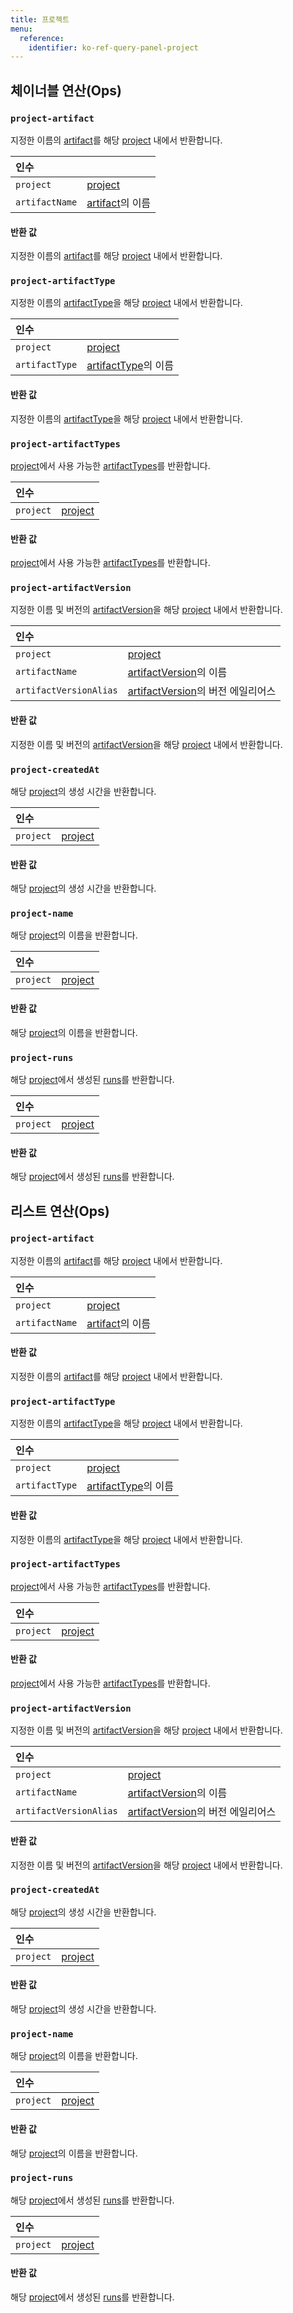 ```yaml
---
title: 프로젝트
menu:
  reference:
    identifier: ko-ref-query-panel-project
---
```


## 체이너블 연산(Ops)
<h3 id="project-artifact"><code>project-artifact</code></h3>

지정한 이름의 [artifact](artifact.md)를 해당 [project](project.md) 내에서 반환합니다.

| 인수 |  |
| :--- | :--- |
| `project` | [project](project.md) |
| `artifactName` | [artifact](artifact.md)의 이름 |

#### 반환 값
지정한 이름의 [artifact](artifact.md)를 해당 [project](project.md) 내에서 반환합니다.

<h3 id="project-artifactType"><code>project-artifactType</code></h3>

지정한 이름의 [artifactType](artifact-type.md)을 해당 [project](project.md) 내에서 반환합니다.

| 인수 |  |
| :--- | :--- |
| `project` | [project](project.md) |
| `artifactType` | [artifactType](artifact-type.md)의 이름 |

#### 반환 값
지정한 이름의 [artifactType](artifact-type.md)을 해당 [project](project.md) 내에서 반환합니다.

<h3 id="project-artifactTypes"><code>project-artifactTypes</code></h3>

[project](project.md)에서 사용 가능한 [artifactTypes](artifact-type.md)를 반환합니다.

| 인수 |  |
| :--- | :--- |
| `project` | [project](project.md) |

#### 반환 값
[project](project.md)에서 사용 가능한 [artifactTypes](artifact-type.md)를 반환합니다.

<h3 id="project-artifactVersion"><code>project-artifactVersion</code></h3>

지정한 이름 및 버전의 [artifactVersion](artifact-version.md)을 해당 [project](project.md) 내에서 반환합니다.

| 인수 |  |
| :--- | :--- |
| `project` | [project](project.md) |
| `artifactName` | [artifactVersion](artifact-version.md)의 이름 |
| `artifactVersionAlias` | [artifactVersion](artifact-version.md)의 버전 에일리어스 |

#### 반환 값
지정한 이름 및 버전의 [artifactVersion](artifact-version.md)을 해당 [project](project.md) 내에서 반환합니다.

<h3 id="project-createdAt"><code>project-createdAt</code></h3>

해당 [project](project.md)의 생성 시간을 반환합니다.

| 인수 |  |
| :--- | :--- |
| `project` | [project](project.md) |

#### 반환 값
해당 [project](project.md)의 생성 시간을 반환합니다.

<h3 id="project-name"><code>project-name</code></h3>

해당 [project](project.md)의 이름을 반환합니다.

| 인수 |  |
| :--- | :--- |
| `project` | [project](project.md) |

#### 반환 값
해당 [project](project.md)의 이름을 반환합니다.

<h3 id="project-runs"><code>project-runs</code></h3>

해당 [project](project.md)에서 생성된 [runs](run.md)를 반환합니다.

| 인수 |  |
| :--- | :--- |
| `project` | [project](project.md) |

#### 반환 값
해당 [project](project.md)에서 생성된 [runs](run.md)를 반환합니다.


## 리스트 연산(Ops)
<h3 id="project-artifact"><code>project-artifact</code></h3>

지정한 이름의 [artifact](artifact.md)를 해당 [project](project.md) 내에서 반환합니다.

| 인수 |  |
| :--- | :--- |
| `project` | [project](project.md) |
| `artifactName` | [artifact](artifact.md)의 이름 |

#### 반환 값
지정한 이름의 [artifact](artifact.md)를 해당 [project](project.md) 내에서 반환합니다.

<h3 id="project-artifactType"><code>project-artifactType</code></h3>

지정한 이름의 [artifactType](artifact-type.md)을 해당 [project](project.md) 내에서 반환합니다.

| 인수 |  |
| :--- | :--- |
| `project` | [project](project.md) |
| `artifactType` | [artifactType](artifact-type.md)의 이름 |

#### 반환 값
지정한 이름의 [artifactType](artifact-type.md)을 해당 [project](project.md) 내에서 반환합니다.

<h3 id="project-artifactTypes"><code>project-artifactTypes</code></h3>

[project](project.md)에서 사용 가능한 [artifactTypes](artifact-type.md)를 반환합니다.

| 인수 |  |
| :--- | :--- |
| `project` | [project](project.md) |

#### 반환 값
[project](project.md)에서 사용 가능한 [artifactTypes](artifact-type.md)를 반환합니다.

<h3 id="project-artifactVersion"><code>project-artifactVersion</code></h3>

지정한 이름 및 버전의 [artifactVersion](artifact-version.md)을 해당 [project](project.md) 내에서 반환합니다.

| 인수 |  |
| :--- | :--- |
| `project` | [project](project.md) |
| `artifactName` | [artifactVersion](artifact-version.md)의 이름 |
| `artifactVersionAlias` | [artifactVersion](artifact-version.md)의 버전 에일리어스 |

#### 반환 값
지정한 이름 및 버전의 [artifactVersion](artifact-version.md)을 해당 [project](project.md) 내에서 반환합니다.

<h3 id="project-createdAt"><code>project-createdAt</code></h3>

해당 [project](project.md)의 생성 시간을 반환합니다.

| 인수 |  |
| :--- | :--- |
| `project` | [project](project.md) |

#### 반환 값
해당 [project](project.md)의 생성 시간을 반환합니다.

<h3 id="project-name"><code>project-name</code></h3>

해당 [project](project.md)의 이름을 반환합니다.

| 인수 |  |
| :--- | :--- |
| `project` | [project](project.md) |

#### 반환 값
해당 [project](project.md)의 이름을 반환합니다.

<h3 id="project-runs"><code>project-runs</code></h3>

해당 [project](project.md)에서 생성된 [runs](run.md)를 반환합니다.

| 인수 |  |
| :--- | :--- |
| `project` | [project](project.md) |

#### 반환 값
해당 [project](project.md)에서 생성된 [runs](run.md)를 반환합니다.